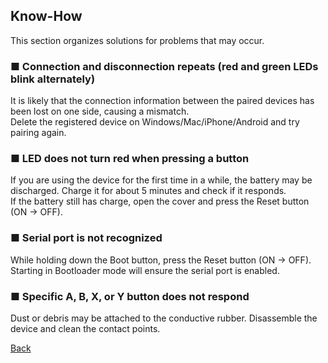 ## Know-How
This section organizes solutions for problems that may occur.

### ■ Connection and disconnection repeats (red and green LEDs blink alternately)
It is likely that the connection information between the paired devices has been lost on one side, causing a mismatch.  
Delete the registered device on Windows/Mac/iPhone/Android and try pairing again.

### ■ LED does not turn red when pressing a button
If you are using the device for the first time in a while, the battery may be discharged. Charge it for about 5 minutes and check if it responds.  
If the battery still has charge, open the cover and press the Reset button (ON -> OFF).

### ■ Serial port is not recognized
While holding down the Boot button, press the Reset button (ON -> OFF).  
Starting in Bootloader mode will ensure the serial port is enabled.

### ■ Specific A, B, X, or Y button does not respond
Dust or debris may be attached to the conductive rubber. Disassemble the device and clean the contact points.

[Back](../README.en.md)
